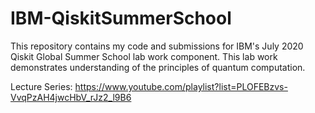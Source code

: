 # IBM-QiskitSummerSchool

This repository contains my code and submissions for IBM's July 2020 Qiskit Global Summer School lab work component. 
This lab work demonstrates understanding of the principles of quantum computation.

Lecture Series: https://www.youtube.com/playlist?list=PLOFEBzvs-VvqPzAH4jwcHbV_rJz2_l9B6
